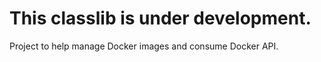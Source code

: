 # This classlib is under development.

Project to help manage Docker images and consume Docker API.
